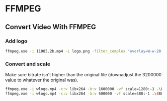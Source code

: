 # FFMPEG

## Convert Video With FFMPEG

### Add logo

```bash
ffmpeg.exe -i 11085.2b.mp4 -i logo.png -filter_complex "overlay=W-w-20:20" -codec:a copy wlogo.mp4
```

### Convert and scale

Make sure bitrate isn't higher than the original file \(downadjust the 3200000 value to whatever the original was\).

```bash
ffmpeg.exe -i wlogo.mp4 -c:v libx264 -b:v 1600000 -vf scale=1280:-1 .\HD\11085.2b.mp4 -movflags faststart
ffmpeg.exe -i wlogo.mp4 -c:v libx264 -b:v 600000 -vf scale=480:-1 .\480p\11085.2b.mp4 -movflags faststart
```

